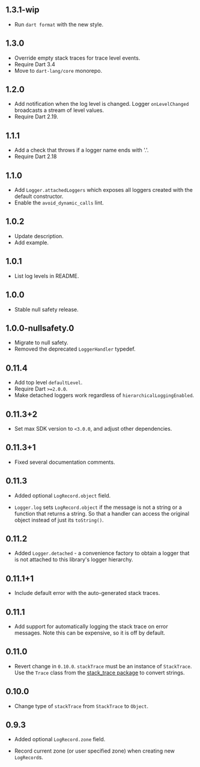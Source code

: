 ## 1.3.1-wip

- Run `dart format` with the new style.

## 1.3.0

* Override empty stack traces for trace level events.
* Require Dart 3.4
* Move to `dart-lang/core` monorepo.

## 1.2.0

* Add notification when the log level is changed. Logger `onLevelChanged` broadcasts a stream of level values.
* Require Dart 2.19.

## 1.1.1

* Add a check that throws if a logger name ends with '.'.
* Require Dart 2.18

## 1.1.0

* Add `Logger.attachedLoggers` which exposes all loggers created with the
  default constructor.
* Enable the `avoid_dynamic_calls` lint.

## 1.0.2

* Update description.
* Add example.

## 1.0.1

* List log levels in README.

## 1.0.0

* Stable null safety release.

## 1.0.0-nullsafety.0

* Migrate to null safety.
* Removed the deprecated `LoggerHandler` typedef.

## 0.11.4

* Add top level `defaultLevel`.
* Require Dart `>=2.0.0`.
* Make detached loggers work regardless of `hierarchicalLoggingEnabled`.

## 0.11.3+2

* Set max SDK version to `<3.0.0`, and adjust other dependencies.

## 0.11.3+1

* Fixed several documentation comments.

## 0.11.3

* Added optional `LogRecord.object` field.

* `Logger.log` sets `LogRecord.object` if the message is not a string or a
  function that returns a string. So that a handler can access the original
  object instead of just its `toString()`.

## 0.11.2

* Added `Logger.detached` - a convenience factory to obtain a logger that is not
  attached to this library's logger hierarchy.

## 0.11.1+1

* Include default error with the auto-generated stack traces.

## 0.11.1

* Add support for automatically logging the stack trace on error messages. Note
  this can be expensive, so it is off by default.

## 0.11.0

* Revert change in `0.10.0`. `stackTrace` must be an instance of `StackTrace`.
  Use the `Trace` class from the [stack_trace package][] to convert strings.

[stack_trace package]: https://pub.dev/packages/stack_trace

## 0.10.0

* Change type of `stackTrace` from `StackTrace` to `Object`.

## 0.9.3

* Added optional `LogRecord.zone` field.

* Record current zone (or user specified zone) when creating new `LogRecord`s.
